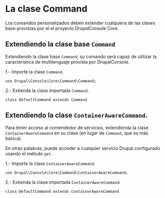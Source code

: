 # La clase Command

Los comandos personalizados deben extender cualquiera de las clases base provistas por el el proyecto DrupalConsole Core.

## Extendiendo la clase base `Command`

Extendiendo la clase base `Command`, su comando será capaz de utilizar la característica de multilenguaje provista por DrupalConsole.

1.- Importe la clase `Command`.
```
use Drupal\Console\Core\Command\Command;
```

2.- Extienda la clase importada `Command`.
```
class DefaultCommand extends Command
```

## Extendiendo la clase `ContainerAwareCommand`.

Para tener acceso al contendedor de servicios, extendienda la clase `ContainerAwareCommand` en su clase (en lugar de `Command`, que es más básica).

En otras palabras, puede acceder a cualquier servicio Drupal configurado usando el método `get`.

1.- Importe la clase `ContainerAwareCommand`.
```
use Drupal\Console\Core\Command\ContainerAwareCommand;
```

2.- Extienda la clase importada `ContainerAwareCommand`.
```
class DefaultCommand extends ContainerAwareCommand
```
